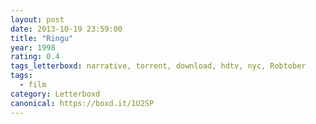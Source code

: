 ```yaml
---
layout: post 
date: 2013-10-19 23:59:00
title: "Ringu"
year: 1998
rating: 0.4
tags_letterboxd: narrative, torrent, download, hdtv, nyc, Robtober
tags:
  - film
category: Letterboxd
canonical: https://boxd.it/1U2SP
---
```

